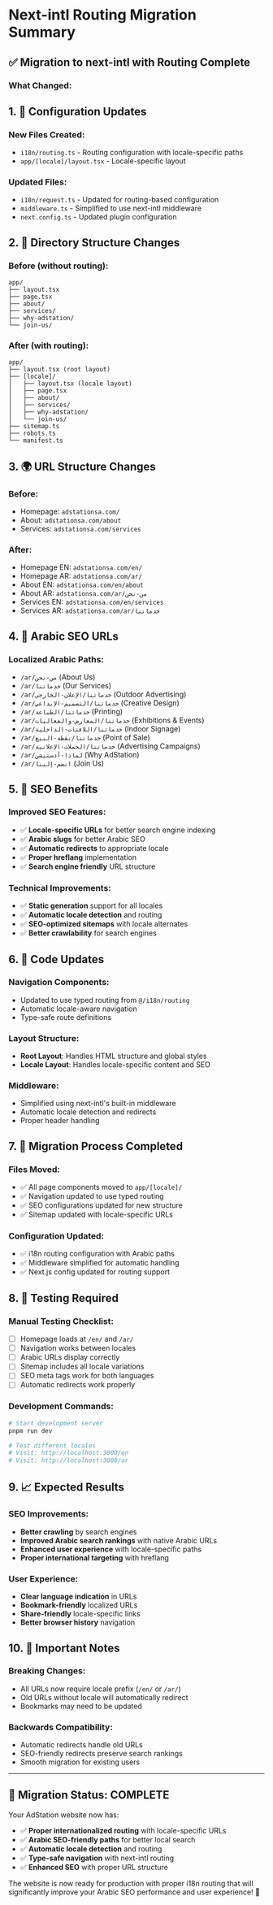 # Next-intl Routing Migration Summary

## ✅ **Migration to next-intl with Routing Complete**

### **What Changed:**

## 1. **🔧 Configuration Updates**

### **New Files Created:**

- `i18n/routing.ts` - Routing configuration with locale-specific paths
- `app/[locale]/layout.tsx` - Locale-specific layout

### **Updated Files:**

- `i18n/request.ts` - Updated for routing-based configuration
- `middleware.ts` - Simplified to use next-intl middleware
- `next.config.ts` - Updated plugin configuration

## 2. **📁 Directory Structure Changes**

### **Before (without routing):**

```
app/
├── layout.tsx
├── page.tsx
├── about/
├── services/
├── why-adstation/
└── join-us/
```

### **After (with routing):**

```
app/
├── layout.tsx (root layout)
├── [locale]/
│   ├── layout.tsx (locale layout)
│   ├── page.tsx
│   ├── about/
│   ├── services/
│   ├── why-adstation/
│   └── join-us/
├── sitemap.ts
├── robots.ts
└── manifest.ts
```

## 3. **🌍 URL Structure Changes**

### **Before:**

- Homepage: `adstationsa.com/`
- About: `adstationsa.com/about`
- Services: `adstationsa.com/services`

### **After:**

- Homepage EN: `adstationsa.com/en/`
- Homepage AR: `adstationsa.com/ar/`
- About EN: `adstationsa.com/en/about`
- About AR: `adstationsa.com/ar/من-نحن`
- Services EN: `adstationsa.com/en/services`
- Services AR: `adstationsa.com/ar/خدماتنا`

## 4. **🎯 Arabic SEO URLs**

### **Localized Arabic Paths:**

- `/ar/من-نحن` (About Us)
- `/ar/خدماتنا` (Our Services)
- `/ar/خدماتنا/الإعلان-الخارجي` (Outdoor Advertising)
- `/ar/خدماتنا/التصميم-الإبداعي` (Creative Design)
- `/ar/خدماتنا/الطباعة` (Printing)
- `/ar/خدماتنا/المعارض-والفعاليات` (Exhibitions & Events)
- `/ar/خدماتنا/اللافتات-الداخلية` (Indoor Signage)
- `/ar/خدماتنا/نقطة-البيع` (Point of Sale)
- `/ar/خدماتنا/الحملات-الإعلانية` (Advertising Campaigns)
- `/ar/لماذا-أدستيشن` (Why AdStation)
- `/ar/انضم-إلينا` (Join Us)

## 5. **🚀 SEO Benefits**

### **Improved SEO Features:**

- ✅ **Locale-specific URLs** for better search engine indexing
- ✅ **Arabic slugs** for better Arabic SEO
- ✅ **Automatic redirects** to appropriate locale
- ✅ **Proper hreflang** implementation
- ✅ **Search engine friendly** URL structure

### **Technical Improvements:**

- ✅ **Static generation** support for all locales
- ✅ **Automatic locale detection** and routing
- ✅ **SEO-optimized sitemaps** with locale alternates
- ✅ **Better crawlability** for search engines

## 6. **📝 Code Updates**

### **Navigation Components:**

- Updated to use typed routing from `@/i18n/routing`
- Automatic locale-aware navigation
- Type-safe route definitions

### **Layout Structure:**

- **Root Layout**: Handles HTML structure and global styles
- **Locale Layout**: Handles locale-specific content and SEO

### **Middleware:**

- Simplified using next-intl's built-in middleware
- Automatic locale detection and redirects
- Proper header handling

## 7. **🔄 Migration Process Completed**

### **Files Moved:**

- ✅ All page components moved to `app/[locale]/`
- ✅ Navigation updated to use typed routing
- ✅ SEO configurations updated for new structure
- ✅ Sitemap updated with locale-specific URLs

### **Configuration Updated:**

- ✅ i18n routing configuration with Arabic paths
- ✅ Middleware simplified for automatic handling
- ✅ Next.js config updated for routing support

## 8. **🧪 Testing Required**

### **Manual Testing Checklist:**

- [ ] Homepage loads at `/en/` and `/ar/`
- [ ] Navigation works between locales
- [ ] Arabic URLs display correctly
- [ ] Sitemap includes all locale variations
- [ ] SEO meta tags work for both languages
- [ ] Automatic redirects work properly

### **Development Commands:**

```bash
# Start development server
pnpm run dev

# Test different locales
# Visit: http://localhost:3000/en
# Visit: http://localhost:3000/ar
```

## 9. **📈 Expected Results**

### **SEO Improvements:**

- **Better crawling** by search engines
- **Improved Arabic search rankings** with native Arabic URLs
- **Enhanced user experience** with locale-specific paths
- **Proper international targeting** with hreflang

### **User Experience:**

- **Clear language indication** in URLs
- **Bookmark-friendly** localized URLs
- **Share-friendly** locale-specific links
- **Better browser history** navigation

## 10. **🚨 Important Notes**

### **Breaking Changes:**

- All URLs now require locale prefix (`/en/` or `/ar/`)
- Old URLs without locale will automatically redirect
- Bookmarks may need to be updated

### **Backwards Compatibility:**

- Automatic redirects handle old URLs
- SEO-friendly redirects preserve search rankings
- Smooth migration for existing users

---

## **🎉 Migration Status: COMPLETE**

Your AdStation website now has:

- ✅ **Proper internationalized routing** with locale-specific URLs
- ✅ **Arabic SEO-friendly paths** for better local search
- ✅ **Automatic locale detection** and routing
- ✅ **Type-safe navigation** with next-intl routing
- ✅ **Enhanced SEO** with proper URL structure

The website is now ready for production with proper i18n routing that will significantly improve your Arabic SEO performance and user experience! 🚀
